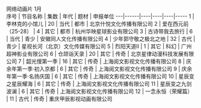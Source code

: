 网络动画片	1月				
序号 | 节目名称 | 集数 | 年代 | 题材 | 申报单位
---|------|----|----|----|-----
1 | 李林克的小馆儿 | 20 | 当代 | 都市 | 北京什悦文化传播有限公司
2 | 爱在西元前（25-28） | 4 | 其它 | 都市 | 杭州华映星球影业有限公司
3 | 古诗带我去旅行 | 6 | 当代 | 青少 | 安徽同人文化传播有限公司
4 | 少年郭守敬之极北之地 | 32 | 古代 | 青少 | 星视长河（北京）文化传媒有限公司
5 | 烈阳天道Ⅱ | 1 | 其它 | 科幻 | 广州超神影业有限公司
6 | 仓颉诣天录 | 20 | 其它 | 传奇 | 北京星律动漫科技发展有限公司
7 | 韶光慢第一季 | 16 | 其它 | 传奇 | 上海阅文影视文化传播有限公司
8 | 庆余年第一季·初入京都 | 6 | 其它 | 传奇 | 上海阅文影视文化传播有限公司
9 | 庆余年第一季·名扬庆国 | 6 | 其它 | 传奇 | 上海阅文影视文化传播有限公司
10 | 星辰变之星辰耀海 | 6 | 其它 | 传奇 | 上海阅文影视文化传播有限公司
11 | 星辰变之九剑波澜 | 6 | 其它 | 传奇 | 上海阅文影视文化传播有限公司
12 | 一念永恒（荣耀篇） | 11 | 古代 | 传奇 | 重庆甲辰影视动画有限公司
